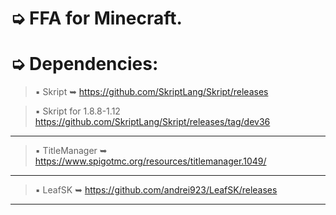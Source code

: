 # ➭ FFA for Minecraft.

# ➭ Dependencies:
> ▪ Skript ➥ https://github.com/SkriptLang/Skript/releases

> ▪ Skript for 1.8.8-1.12 https://github.com/SkriptLang/Skript/releases/tag/dev36
***
> ▪ TitleManager ➥ https://www.spigotmc.org/resources/titlemanager.1049/
***
> ▪ LeafSK ➥ https://github.com/andrei923/LeafSK/releases
***